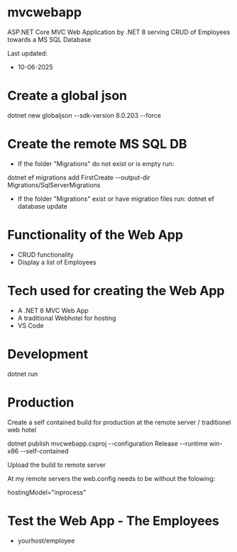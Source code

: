 # mvcwebapp

ASP.NET Core MVC Web Application by .NET 8 serving CRUD of Employees towards a MS SQL Database

Last updated:

- 10-06-2025

# Create a global json

dotnet new globaljson --sdk-version 8.0.203 --force

# Create the remote MS SQL DB

- If the folder "Migrations" do not exist or is empty run: 

dotnet ef migrations add FirstCreate --output-dir Migrations/SqlServerMigrations

- If the folder "Migrations" exist or have migration files run: dotnet ef database update

# Functionality of the Web App

- CRUD functionality
- Display a list of Employees

# Tech used for creating the Web App

- A .NET 8 MVC Web App
- A traditional Webhotel for hosting
- VS Code

# Development

dotnet run

# Production

Create a self contained build for production at the remote server / traditionel web hotel

dotnet publish mvcwebapp.csproj --configuration Release --runtime win-x86 --self-contained

Upload the build to remote server

At my remote servers the web.config needs to be without the folowing:

hostingModel="inprocess"

# Test the Web App - The Employees

- yourhost/employee


